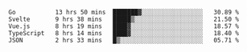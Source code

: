 <!--START_SECTION:waka-->
```text
Go           13 hrs 50 mins  ███████▓░░░░░░░░░░░░░░░░░   30.89 % 
Svelte       9 hrs 38 mins   █████▒░░░░░░░░░░░░░░░░░░░   21.50 % 
Vue.js       8 hrs 19 mins   ████▓░░░░░░░░░░░░░░░░░░░░   18.57 % 
TypeScript   8 hrs 14 mins   ████▓░░░░░░░░░░░░░░░░░░░░   18.40 % 
JSON         2 hrs 33 mins   █▒░░░░░░░░░░░░░░░░░░░░░░░   05.71 % 
```
<!--END_SECTION:waka-->

